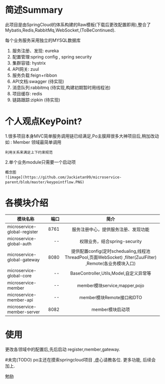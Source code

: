 

#   简述Summary
此项目是由SpringCloud的体系构建的Raw模板(下载后更改配置即用),整合了Mybatis,Redis,RabbitMq,WebSocket,(ToBeContinued).


每个业务服务采用独立的MYSQL数据库
1. 服务注册、发现: eureka
2. 配置管理:spring config , spring security
3. 集群容错: hystrix
4. API网关: zuul
5. 服务负载:feign+ribbon
6. API文档:swagger (待实现)
7. 消息队列:rabbitmq (待实现,构建初期暂时用线程池)
8. 项目缓存: redis
10. 链路跟踪:zipkin (待实现)

#   个人观点KeyPoint?
1.很多项目本身MVC简单服务调用链已经满足,Po主膜拜很多大神项目后,稍加改动如 :
    Member 领域最简单调用 

    利用关系来满足上下约束规范

2.单个业务module只需要一个启动项


    概念图
    ![image](https://github.com/Jackietan99/microservice-parent/blob/master/keypointflow.PNG)



#   各模块介绍
| 模块名称        | 端口   |  简介  |
| --------   | -----:  | :----:  |
| microservice-global-register      | 8761   |   服务注册中心，提供服务注册、发现功能    |   
| microservice-global-auth        |  --   |   权限业务，结合spring-security   |
| microservice-global-gateway        |    8080    |  提供配置config(定时schedualing,线程池ThreadPool,页面WebSocket) ,filter(ZuulFilter) ,Remote(各业务模块入口) |    
| microservice-global-core       |    --    |  BaseController,Utils,Model,自定义异常等 |
| microservice-member        |    --    |  member模块service,mapper,pojo  |
| microservice-member-api        |    --    |  member模块Remote接口和DTO  |
| microservice-member-server       |    8082    |  member模块启动项  |


#   使用

更改各领域中的配置后,先后启动 register,member,gateway.


#未完(TODO)
po主还在摸索springcloud项目 ,虚心请教各位.
更多功能, 后续会加上.

勉励